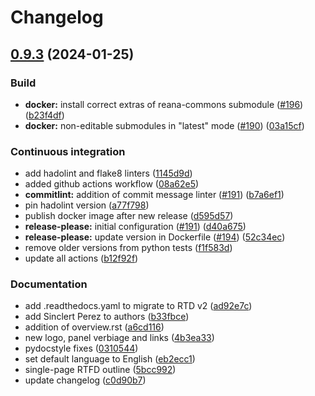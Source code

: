 # Changelog

## [0.9.3](https://github.com/giuseppe-steduto/reana-workflow-engine-serial/compare/v0.9.2...0.9.3) (2024-01-25)


### Build

* **docker:** install correct extras of reana-commons submodule ([#196](https://github.com/giuseppe-steduto/reana-workflow-engine-serial/issues/196)) ([b23f4df](https://github.com/giuseppe-steduto/reana-workflow-engine-serial/commit/b23f4df602d80d62626e8e907181a8c710eb662f))
* **docker:** non-editable submodules in "latest" mode ([#190](https://github.com/giuseppe-steduto/reana-workflow-engine-serial/issues/190)) ([03a15cf](https://github.com/giuseppe-steduto/reana-workflow-engine-serial/commit/03a15cfa7973152f9923ecade412d8eab3ea80e3))


### Continuous integration

* add hadolint and flake8 linters ([1145d9d](https://github.com/giuseppe-steduto/reana-workflow-engine-serial/commit/1145d9d58959261a631b738fae1732aefa8d0b79))
* added github actions workflow ([08a62e5](https://github.com/giuseppe-steduto/reana-workflow-engine-serial/commit/08a62e5f383132a911d6912b50442c18e395ee3d))
* **commitlint:** addition of commit message linter ([#191](https://github.com/giuseppe-steduto/reana-workflow-engine-serial/issues/191)) ([b7a6ef1](https://github.com/giuseppe-steduto/reana-workflow-engine-serial/commit/b7a6ef18dae95efae7af791094b5ff79369705b0))
* pin hadolint version ([a77f798](https://github.com/giuseppe-steduto/reana-workflow-engine-serial/commit/a77f7982d06be52656d7ee12f65f14264c21dd81))
* publish docker image after new release ([d595d57](https://github.com/giuseppe-steduto/reana-workflow-engine-serial/commit/d595d57956811960df366ea28be30cc96742383e))
* **release-please:** initial configuration ([#191](https://github.com/giuseppe-steduto/reana-workflow-engine-serial/issues/191)) ([d40a675](https://github.com/giuseppe-steduto/reana-workflow-engine-serial/commit/d40a675cab6b6e8c7631d503358016d427bdac3c))
* **release-please:** update version in Dockerfile ([#194](https://github.com/giuseppe-steduto/reana-workflow-engine-serial/issues/194)) ([52c34ec](https://github.com/giuseppe-steduto/reana-workflow-engine-serial/commit/52c34ec2003fd09b8a65ef3cff61b7f9a105041e))
* remove older versions from python tests ([f1f583d](https://github.com/giuseppe-steduto/reana-workflow-engine-serial/commit/f1f583de22c2f4205110f6131a13fe986d5a6911))
* update all actions ([b12f92f](https://github.com/giuseppe-steduto/reana-workflow-engine-serial/commit/b12f92fdb338434eb92f56e548b973de912696a4))


### Documentation

* add .readthedocs.yaml to migrate to RTD v2 ([ad92e7c](https://github.com/giuseppe-steduto/reana-workflow-engine-serial/commit/ad92e7ccbd038f3bf3fd19f0e8e94ad68291c92d))
* add Sinclert Perez to authors ([b33fbce](https://github.com/giuseppe-steduto/reana-workflow-engine-serial/commit/b33fbcea987347408f684423ed018db11e5c5d9b))
* addition of overview.rst ([a6cd116](https://github.com/giuseppe-steduto/reana-workflow-engine-serial/commit/a6cd11659e4b8a0aa6e085926d75a6eb701c2df2))
* new logo, panel verbiage and links ([4b3ea33](https://github.com/giuseppe-steduto/reana-workflow-engine-serial/commit/4b3ea33ea97faccf782ef29401b5beb7981f1a3a))
* pydocstyle fixes ([0310544](https://github.com/giuseppe-steduto/reana-workflow-engine-serial/commit/0310544b4fba4bc930a611d7f32cc6c766705104))
* set default language to English ([eb2ecc1](https://github.com/giuseppe-steduto/reana-workflow-engine-serial/commit/eb2ecc1fa6d900e7896667542292a8bf63af5003))
* single-page RTFD outline ([5bcc992](https://github.com/giuseppe-steduto/reana-workflow-engine-serial/commit/5bcc992ab513f96677542eeb6de7c2117442cedf))
* update changelog ([c0d90b7](https://github.com/giuseppe-steduto/reana-workflow-engine-serial/commit/c0d90b75a1c36df851c49732cd11cc144ec1191a))
